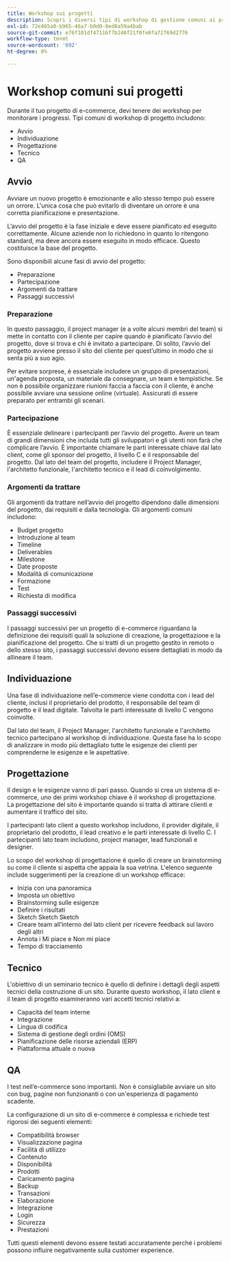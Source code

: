 ```yaml
---
title: Workshop sui progetti
description: Scopri i diversi tipi di workshop di gestione comuni ai progetti di e-commerce.
exl-id: 72e465a0-b965-46a7-b0d0-0ed8a59a4bab
source-git-commit: e76f101df47116f7b246f21f0fe0fa72769d2776
workflow-type: tm+mt
source-wordcount: '692'
ht-degree: 0%

---
```


# Workshop comuni sui progetti

Durante il tuo progetto di e-commerce, devi tenere dei workshop per monitorare i progressi. Tipi comuni di workshop di progetto includono:

- Avvio
- Individuazione
- Progettazione
- Tecnico
- QA

## Avvio

Avviare un nuovo progetto è emozionante e allo stesso tempo può essere un orrore. L&#39;unica cosa che può evitarlo di diventare un orrore è una corretta pianificazione e presentazione.

L’avvio del progetto è la fase iniziale e deve essere pianificato ed eseguito correttamente. Alcune aziende non lo richiedono in quanto lo ritengono standard, ma deve ancora essere eseguito in modo efficace. Questo costituisce la base del progetto.

Sono disponibili alcune fasi di avvio del progetto:

- Preparazione
- Partecipazione
- Argomenti da trattare
- Passaggi successivi

### Preparazione

In questo passaggio, il project manager (e a volte alcuni membri del team) si mette in contatto con il cliente per capire quando è pianificato l’avvio del progetto, dove si trova e chi è invitato a partecipare. Di solito, l’avvio del progetto avviene presso il sito del cliente per quest’ultimo in modo che si senta più a suo agio.

Per evitare sorprese, è essenziale includere un gruppo di presentazioni, un&#39;agenda proposta, un materiale da consegnare, un team e tempistiche. Se non è possibile organizzare riunioni faccia a faccia con il cliente, è anche possibile avviare una sessione online (virtuale). Assicurati di essere preparato per entrambi gli scenari.

### Partecipazione

È essenziale delineare i partecipanti per l’avvio del progetto. Avere un team di grandi dimensioni che includa tutti gli sviluppatori e gli utenti non farà che complicare l’avvio. È importante chiamare le parti interessate chiave dal lato client, come gli sponsor del progetto, il livello C e il responsabile del progetto. Dal lato del team del progetto, includere il Project Manager, l&#39;architetto funzionale, l&#39;architetto tecnico e il lead di coinvolgimento.

### Argomenti da trattare

Gli argomenti da trattare nell’avvio del progetto dipendono dalle dimensioni del progetto, dai requisiti e dalla tecnologia. Gli argomenti comuni includono:

- Budget progetto
- Introduzione al team
- Timeline
- Deliverables
- Milestone
- Date proposte
- Modalità di comunicazione
- Formazione
- Test
- Richiesta di modifica

### Passaggi successivi

I passaggi successivi per un progetto di e-commerce riguardano la definizione dei requisiti quali la soluzione di creazione, la progettazione e la pianificazione del progetto. Che si tratti di un progetto gestito in remoto o dello stesso sito, i passaggi successivi devono essere dettagliati in modo da allineare il team.

## Individuazione

Una fase di individuazione nell’e-commerce viene condotta con i lead del cliente, inclusi il proprietario del prodotto, il responsabile del team di progetto e il lead digitale. Talvolta le parti interessate di livello C vengono coinvolte.

Dal lato del team, il Project Manager, l&#39;architetto funzionale e l&#39;architetto tecnico partecipano al workshop di individuazione. Questa fase ha lo scopo di analizzare in modo più dettagliato tutte le esigenze dei clienti per comprenderne le esigenze e le aspettative.

## Progettazione

Il design e le esigenze vanno di pari passo. Quando si crea un sistema di e-commerce, uno dei primi workshop chiave è il workshop di progettazione. La progettazione del sito è importante quando si tratta di attirare clienti e aumentare il traffico del sito.

I partecipanti lato client a questo workshop includono, il provider digitale, il proprietario del prodotto, il lead creativo e le parti interessate di livello C. I partecipanti lato team includono, project manager, lead funzionali e designer.

Lo scopo del workshop di progettazione è quello di creare un brainstorming su come il cliente si aspetta che appaia la sua vetrina. L&#39;elenco seguente include suggerimenti per la creazione di un workshop efficace:

- Inizia con una panoramica
- Imposta un obiettivo
- Brainstorming sulle esigenze
- Definire i risultati
- Sketch Sketch Sketch
- Creare team all’interno del lato client per ricevere feedback sul lavoro degli altri
- Annota i Mi piace e Non mi piace
- Tempo di tracciamento

## Tecnico

L&#39;obiettivo di un seminario tecnico è quello di definire i dettagli degli aspetti tecnici della costruzione di un sito. Durante questo workshop, il lato client e il team di progetto esamineranno vari accetti tecnici relativi a:

- Capacità del team interne
- Integrazione
- Lingua di codifica
- Sistema di gestione degli ordini (OMS)
- Pianificazione delle risorse aziendali (ERP)
- Piattaforma attuale o nuova

## QA

I test nell’e-commerce sono importanti. Non è consigliabile avviare un sito con bug, pagine non funzionanti o con un&#39;esperienza di pagamento scadente.

La configurazione di un sito di e-commerce è complessa e richiede test rigorosi dei seguenti elementi:

- Compatibilità browser
- Visualizzazione pagina
- Facilità di utilizzo
- Contenuto
- Disponibilità
- Prodotti
- Caricamento pagina
- Backup
- Transazioni
- Elaborazione
- Integrazione
- Login
- Sicurezza
- Prestazioni

Tutti questi elementi devono essere testati accuratamente perché i problemi possono influire negativamente sulla customer experience.
